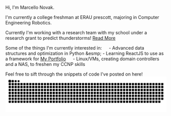 Hi, I'm Marcello Novak.

I'm currently a college freshman at ERAU prescott, majoring in Computer Engineering Robotics.

Currently I'm working with a research team with my school under a research grant to predict thunderstorms! [Read More](https://news.erau.edu/headlines/embry-riddle-researchers-use-machine-learning-to-tackle-monsoon-season)

Some of the things I'm currently interested in:
&emsp; - Advanced data structures and optimization in Python
&esmp; - Learning ReactJS to use as a framework for [My Portfolio](https://marcellonovak.com)
&emsp; - Linux/VMs, creating domain controllers and a NAS, to freshen my CCNP skills

Feel free to sift through the snippets of code I've posted on here!
<picture>
  <source media="(prefers-color-scheme: dark)" srcset="https://raw.githubusercontent.com/marcellonovak/marcellonovak/output/github-contribution-grid-snake-dark.svg">
  <source media="(prefers-color-scheme: light)" srcset="https://raw.githubusercontent.com/marcellonovak/marcellonovak/output/github-contribution-grid-snake.svg">
  <img alt="github contribution grid snake animation" src="https://raw.githubusercontent.com/marcellonovak/marcellonovak/output/github-contribution-grid-snake.svg">
</picture>
